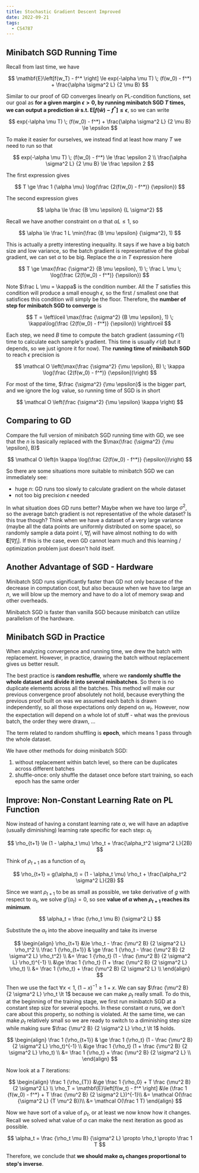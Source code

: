 ```yaml
---
title: Stochastic Gradient Descent Improved
date: 2022-09-21
tags:
  - CS4787
---
```


## Minibatch SGD Running Time

Recall from last time, we have

$$
\mathbf{E}\left[f(w_T) - f^* \right]
\le exp(-\alpha \mu T) \; (f(w_0) - f^*) + \frac{\alpha \sigma^2 L} {2 \mu B}
$$

Similar to our proof of GD converges linearly on PL-condition functions, set our goal as **for a given margin $\epsilon \gt 0$, by running minibatch SGD $T$ times, we can output a prediction $\hat w$ s.t. $\mathbf E [f(\hat w) - f^*] \le \epsilon$**, so we can write

$$
exp(-\alpha \mu T) \; (f(w_0) - f^*) + \frac{\alpha \sigma^2 L} {2 \mu B} \le \epsilon
$$

To make it easier for ourselves, we instead find at least how many $T$ we need to run so that

$$
exp(-\alpha \mu T) \; (f(w_0) - f^*) \le \frac \epsilon 2 \\
\frac{\alpha \sigma^2 L} {2 \mu B} \le \frac \epsilon 2
$$

The first expression gives

$$
T \ge \frac 1 {\alpha \mu} \log(\frac {2(f(w_0) - f^*)} {\epsilon})
$$

The second expression gives

$$
\alpha \le \frac {B \mu \epsilon} {L \sigma^2}
$$

Recall we have another constraint on $\alpha$ that $\alpha L \le 1$, so

$$
\alpha \le \frac 1 L \min(\frac {B \mu \epsilon} {\sigma^2}, 1)
$$

This is actually a pretty interesting inequality. It says if we have a big batch size and low variance, so the batch gradient is representative of the global gradient, we can set $\alpha$ to be big. Replace the $\alpha$ in $T$ expression here

$$
T \ge \max(\frac {\sigma^2} {B \mu \epsilon}, 1) \; \frac L \mu \; \log(\frac {2(f(w_0) - f^*)} {\epsilon})
$$

Note $\frac L \mu = \kappa$ is the condition number. All the $T$ satisfies this condition will produce a small enough $\epsilon$, so the first / smallest one that satisfices this condition will simply be the floor. Therefore, the **number of step for minibatch SGD to converge** is

$$
T = \left\lceil \max(\frac {\sigma^2} {B \mu \epsilon}, 1) \; \kappa\log(\frac {2(f(w_0) - f^*)} {\epsilon}) \right\rceil
$$

Each step, we need $B$ time to compute the batch gradient (assuming $\mathcal O(1)$ time to calculate each sample's gradient. This time is usually $\mathcal O(d)$ but it depends, so we just ignore it for now). The **running time of minibatch SGD** to reach $\epsilon$ precision is

$$
\mathcal O \left(\max(\frac {\sigma^2} {\mu \epsilon}, B) \; \kappa \log(\frac {2(f(w_0) - f^*)} {\epsilon})\right)
$$

For most of the time, $\frac {\sigma^2} {\mu \epsilon}$ is the bigger part, and we ignore the $\log$ value, so running time of SGD is in short

$$
\mathcal O \left(\frac {\sigma^2} {\mu \epsilon} \kappa \right)
$$

## Comparing to GD

Compare the full version of minibatch SGD running time with GD, we see that the $n$ is basically replaced with the $\max(\frac {\sigma^2} {\mu \epsilon}, B)$

$$
\mathcal O \left(n \kappa \log(\frac {2(f(w_0) - f^*)} {\epsilon})\right)
$$

So there are some situations more suitable to minibatch SGD we can immediately see:

- huge $n$: GD runs too slowly to calculate gradient on the whole dataset
- not too big precision $\epsilon$ needed

In what situation does GD runs better? Maybe when we have too large $\sigma^2$, so the average batch gradient is not representative of the whole dataset? Is this true though? Think when we have a dataset of a very large variance (maybe all the data points are uniformly distributed on some space), so randomly sample a data point $i$, $\nabla f_i$ will have almost nothing to do with $\mathbf E [\nabla f_i]$. If this is the case, even GD cannot learn much and this learning / optimization problem just doesn't hold itself.

## Another Advantage of SGD - Hardware

Minibatch SGD runs significantly faster than GD not only because of the decrease in computation cost, but also because when we have too large an $n$, we will blow up the memory and have to do a lot of memory swap and other overheads.

Minibatch SGD is faster than vanilla SGD because minibatch can utilize parallelism of the hardware.

## Minibatch SGD in Practice

When analyzing convergence and running time, we drew the batch with replacement. However, in practice, drawing the batch without replacement gives us better result.

The best practice is **random reshuffle**, where we **randomly shuffle the whole dataset and divide it into several minibatches**. So there is no duplicate elements across all the batches. This method will make our previous convergence proof absolutely not hold, because everything the previous proof built on was we assumed each batch is drawn independently, so all those expectations only depend on $w_t$. However, now the expectation will depend on a whole lot of stuff - what was the previous batch, the order they were drawn, ...

The term related to random shuffling is **epoch**, which means 1 pass through the whole dataset.

We have other methods for doing minibatch SGD:

1. without replacement within batch level, so there can be duplicates across different batches
2. shuffle-once: only shuffle the dataset once before start training, so each epoch has the same order

## Improve: Non-Constant Learning Rate on PL Function

Now instead of having a constant learning rate $\alpha$, we will have an adaptive (usually diminishing) learning rate specific for each step: $\alpha_t$

$$
\rho_{t+1}
\le (1 - \alpha_t \mu)   \rho_t + \frac{\alpha_t^2 \sigma^2 L}{2B}
$$

Think of $\rho_{t+1}$ as a function of $\alpha_t$

$$
\rho_{t+1} = g(\alpha_t)
= (1 - \alpha_t \mu)   \rho_t + \frac{\alpha_t^2 \sigma^2 L}{2B}
$$

Since we want $\rho_{t+1}$ to be as small as possible, we take derivative of $g$ with respect to $\alpha_t$, we solve $g'(\alpha_t) = 0$, so see **value of $\alpha$ when $\rho_{t+1}$ reaches its minimum**.

$$
\alpha_t = \frac {\rho_t \mu B} {\sigma^2 L}
$$

Substitute the $\alpha_t$ into the above inequality and take its inverse

$$
\begin{align}
\rho_{t+1} &\le \rho_t - \frac {\mu^2 B} {2 \sigma^2 L} \rho_t^2 \\
\frac 1 {\rho_{t+1}} & \ge \frac 1 {\rho_t - \frac {\mu^2 B} {2 \sigma^2 L} \rho_t^2} \\
&= \frac 1 {\rho_t} (1  - \frac {\mu^2 B} {2 \sigma^2 L} \rho_t)^{-1} \\
&\ge \frac 1 {\rho_t} (1  + \frac {\mu^2 B} {2 \sigma^2 L} \rho_t) \\
&= \frac 1 {\rho_t} + \frac {\mu^2 B} {2 \sigma^2 L} \\
\end{align}
$$

Then we use the fact $\forall x \lt 1, \; (1-x)^{-1} \ge 1+x$. We can say $\frac {\mu^2 B} {2 \sigma^2 L} \rho_t \lt 1$ because we can make $\rho_t$ really small. To do this, at the beginning of the training stage, we first run minibatch SGD at a constant step size for several epochs. In these constant $\alpha$ runs, we don't care about this property, so nothing is violated. At the same time, we can make $\rho_t$ relatively small so we are ready to switch to a diminishing step size while making sure $\frac {\mu^2 B} {2 \sigma^2 L} \rho_t \lt 1$ holds.

$$
\begin{align}
\frac 1 {\rho_{t+1}} & \ge \frac 1 {\rho_t} (1  - \frac {\mu^2 B} {2 \sigma^2 L} \rho_t)^{-1} \\
&\ge \frac 1 {\rho_t} (1  + \frac {\mu^2 B} {2 \sigma^2 L} \rho_t) \\
&= \frac 1 {\rho_t} + \frac {\mu^2 B} {2 \sigma^2 L} \\
\end{align}
$$

Now look at a $T$ iterations:

$$
\begin{align}
\frac 1 {\rho_{T}}
&\ge \frac 1 {\rho_0} + T \frac {\mu^2 B} {2 \sigma^2 L} \\
\rho_T = \mathbf{E}\left[f(w_t) - f^* \right] &\le (\frac 1 {f(w_0) - f^*} + T \frac {\mu^2 B} {2 \sigma^2 L})^{-1}\\
&= \mathcal O(\frac {\sigma^2 L} {T \mu^2 B})\\
&= \mathcal O(\frac 1 T)
\end{align}
$$

Now we have sort of a value of $\rho_t$, or at least we now know how it changes. Recall we solved what value of $\alpha$ can make the next iteration as good as possible.

$$
\alpha_t = \frac {\rho_t \mu B} {\sigma^2 L} \propto \rho_t \propto \frac 1 T
$$

Therefore, we conclude that **we should make $\alpha_t$ changes proportional to step's inverse**.
